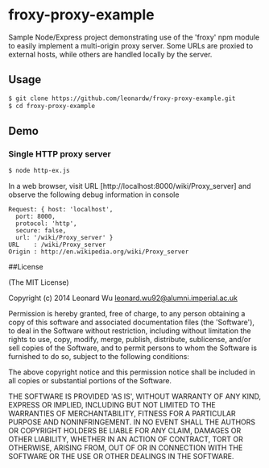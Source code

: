 # froxy-proxy-example

Sample Node/Express project demonstrating use of the 'froxy' npm module to easily implement
a multi-origin proxy server.
Some URLs are proxied to external hosts, while others are handled locally by the server.

## Usage

```sh
$ git clone https://github.com/leonardw/froxy-proxy-example.git
$ cd froxy-proxy-example
```

## Demo

### Single HTTP proxy server

```sh
$ node http-ex.js
```

In a web browser, visit URL [http://localhost:8000/wiki/Proxy_server]
and observe the following debug information in console
```
Request: { host: 'localhost',
  port: 8000,
  protocol: 'http',
  secure: false,
  url: '/wiki/Proxy_server' }
URL    : /wiki/Proxy_server
Origin : http://en.wikipedia.org/wiki/Proxy_server
```



##License

(The MIT License)

Copyright (c) 2014 Leonard Wu <leonard.wu92@alumni.imperial.ac.uk>

Permission is hereby granted, free of charge, to any person obtaining a copy of this software and associated documentation files (the 'Software'), to deal in the Software without restriction, including without limitation the rights to use, copy, modify, merge, publish, distribute, sublicense, and/or sell copies of the Software, and to permit persons to whom the Software is furnished to do so, subject to the following conditions:

The above copyright notice and this permission notice shall be included in all copies or substantial portions of the Software.

THE SOFTWARE IS PROVIDED 'AS IS', WITHOUT WARRANTY OF ANY KIND, EXPRESS OR IMPLIED, INCLUDING BUT NOT LIMITED TO THE WARRANTIES OF MERCHANTABILITY, FITNESS FOR A PARTICULAR PURPOSE AND NONINFRINGEMENT. IN NO EVENT SHALL THE AUTHORS OR COPYRIGHT HOLDERS BE LIABLE FOR ANY CLAIM, DAMAGES OR OTHER LIABILITY, WHETHER IN AN ACTION OF CONTRACT, TORT OR OTHERWISE, ARISING FROM, OUT OF OR IN CONNECTION WITH THE SOFTWARE OR THE USE OR OTHER DEALINGS IN THE SOFTWARE.
